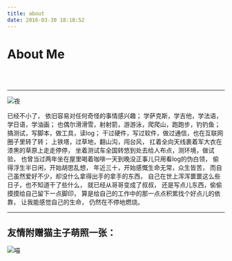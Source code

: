 ```yaml
---
title: about
date: 2016-03-30 18:18:52
---
```


# About Me

<br><br>

---

![夜](http://7xsfv0.com1.z0.glb.clouddn.com/%E5%A4%9C.jpg)

已经不小了，
依旧容易对任何奇怪的事情感兴趣；
学萨克斯，学吉他，学法语，学日语，学油画；
也偶尔滑滑雪，射射箭，游游泳，爬爬山，跑跑步，钓钓鱼；
搞测试，写脚本，做工具，读log；
干过硬件，写过软件，做过通信，也在互联网圈子里转了转；
上铁塔，过草地，翻山沟，闯台风，
扛着全向天线裹着军大衣在漆黑的草原上走走停停，
坐着测试车全国转悠到处去给人布点，测环境，做试验，
也曾当过两年坐在屋里喝着咖啡一天到晚没正事儿只用看log的伪白领，
偷得浮生半日闲，开始胡思乱想，
年近三十，开始感慨生命无常，众生皆苦，
而自己虽然爱好不少，却没什么拿得出手的拿手的东西，
自己在世上浑浑噩噩这么些日子，也不知道干了些什么，
就已经从哥哥变成了叔叔，
还是写点儿东西，偷偷摸摸给自己留下一点脚印，
算是给自己的工作中的那一点点积累找个好点儿的依靠，
让我能感觉自己的生命，
仍然在不停地燃烧。

---

友情附赠猫主子萌照一张：
---

![喵](http://7xsfv0.com1.z0.glb.clouddn.com/%E6%9D%8E%E5%B0%8F%E8%B1%B9.jpg)